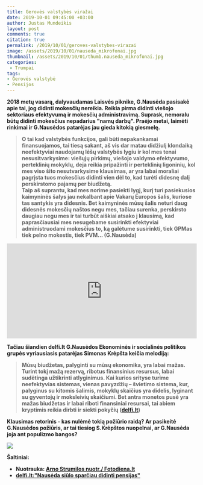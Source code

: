 ```yaml
---
title: Gerovės valstybės viražai
date: 2019-10-01 09:45:00 +03:00
author: Justas Mundeikis
layout: post
comments: true
citation: true
permalink: /2019/10/01/geroves-valstybes-virazai
image: /assets/2019/10/01/nauseda_mikrofonai.jpg
thumbnail: /assets/2019/10/01/thumb.nauseda_mikrofonai.jpg
categories:
 - Trumpai
tags:
- Gerovės valstybė
- Pensijos
---
```

<strong>
2018 metų vasarą, dalyvaudamas Laisvės piknike, G.Nausėda pasisakė apie tai, jog didinti mokesčių nereikia. Reikia pirma didinti viešojo sektoriaus efektyvumą ir mokesčių administravimą. Suprask, nemoralu būtų didinti mokesčius nepadarius "namų darbų". Praėjo metai, laimėti rinkimai ir G.Nausėdos patarėjas jau gieda kitokią giesmelę.
<strong>
<!--more-->

>O tai kad valstybės funkcijos, gali būti nepakankamai finansuojamos, tai tiesą sakant, aš vis dar matau didžiulį klondaiką neefektyviai naudojamų lėšų valstybės lygiu ir kol mes tenai nesusitvarkysime: viešųjų pirkimų, viešojo valdymo efektyvumo, perteklinių mokyklų, deja reikia pripažinti ir perteklinių ligoninių, kol mes viso šito nesutvarkysime klausimas, ar yra labai moraliai pagrįsta tuos mokesčius didinti vien dėl to, kad turėti didesnę dalį perskirstomo pajamų per biudžetą.<br>
Taip aš suprantu, kad mes norime pasiekti lygį, kurį turi pasiekusios kaimyninės šalys jau nekalbant apie Vakarų Europos šalis, kuriose tas santykis yra didesnis. Bet kaimyninės mūsų šalis neturi daug didesnės mokesčių naštos negu mes, tačiau surenka, perskirsto daugiau negu mes ir tai turbūt aiškiai atsako į klausimą, kad paprasčiausiai mes nesugebame susirinkti efektyviai administruodami mokesčius to, ką galėtume susirinkti, tiek GPMas tiek pelno mokestis, tiek PVM… (G.Nausėda)

<div style="position: relative; overflow: hidden; padding-top: 50%;"><iframe style="position: absolute; top: 0;left: 0; width: 100%; height: 100%;border: 0;" src="https://www.youtube.com/embed/Bpxkp553AlA" frameborder='0' scrolling='no' allowfullscreen></iframe></div>

Tačiau šiandien delfi.lt  G.Nausėdos Ekonominės ir socialinės politikos grupės vyriausiasis patarėjas Simonas Krėpšta keičia melodiją:

>Mūsų biudžetas, palyginti su mūsų ekonomika, yra labai mažas. Turint tokį mažą rezervą, ribotus finansinius resursus, labai sudėtinga užtikrinti atlyginimus. Kai kurios srityse turime neefektyvias sistemas, vienas pavyzdžių – švietimo sistema, kur, palyginus su kitomis šalimis, mokyklų skaičius yra didelis, lyginant su gyventojų ir moksleivių skaičiumi. Bet antra monetos pusė yra mažas biudžetas ir labai riboti finansiniai resursai, tai abiem kryptimis reikia dirbti ir siekti pokyčių ([delfi.lt](https://www.delfi.lt/news/daily/lithuania/nauseda-siulo-sparciau-didinti-pensijas.d?id=82394499))

Klausimas retorinis - kas nulėmė tokią požiūrio raidą? Ar pasikeitė G.Nausėdos požiūris, ar tai tiesiog S.Krėpštos nuopelnai, ar G.Nausėda joja ant populizmo bangos?

![](http://giphygifs.s3.amazonaws.com/media/cwTtbmUwzPqx2/giphy.gif)

Šaltiniai:
* Nuotrauka: [Arno Strumilos nuotr./ Fotodiena.lt](https://static2.inspektorius.lt/usi/980x654/3/e7/11/a3/e711a3f5ecc195820999d376773677e2.jpg?v=4.0.5.27&t=cr&s=980x654&m=3&f=/Uploads/UArticles/leadPhotos/48/63/b3/3a/4863b33a663f02183a5ca150162db0a9.jpg)
* [delfi.lt:"Nausėda siūlo sparčiau didinti pensijas"](https://www.delfi.lt/news/daily/lithuania/nauseda-siulo-sparciau-didinti-pensijas.d?id=82394499)
